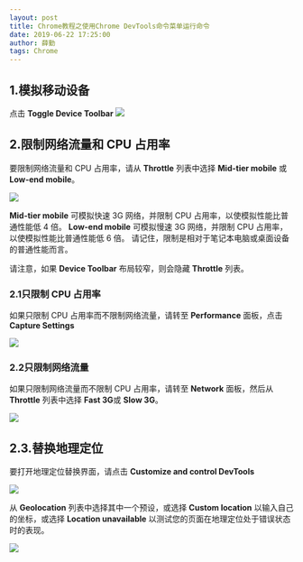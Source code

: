 ```yaml
---
layout: post
title: Chrome教程之使用Chrome DevTools命令菜单运行命令
date: 2019-06-22 17:25:00
author: 薛勤
tags: Chrome
---
```

## 1.模拟移动设备

点击 **Toggle Device Toolbar** 
<img src="http://ww2.sinaimg.cn/large/006tNc79ly1g3c95re252j31350u0qqo.jpg" referrerPolicy="no-referrer"/>

## 2.限制网络流量和 CPU 占用率

要限制网络流量和 CPU 占用率，请从 **Throttle** 列表中选择 **Mid-tier mobile** 或 **Low-end mobile**。

<img src="http://ww4.sinaimg.cn/large/006tNc79ly1g3c8b2wxomj316c0u0te2.jpg" referrerPolicy="no-referrer"/>

**Mid-tier mobile** 可模拟快速 3G 网络，并限制 CPU 占用率，以使模拟性能比普通性能低 4 倍。 **Low-end mobile** 可模拟慢速 3G 网络，并限制 CPU 占用率，以使模拟性能比普通性能低 6 倍。 请记住，限制是相对于笔记本电脑或桌面设备的普通性能而言。

请注意，如果 **Device Toolbar** 布局较窄，则会隐藏 **Throttle** 列表。

### 2.1只限制 CPU 占用率

如果只限制 CPU 占用率而不限制网络流量，请转至 **Performance** 面板，点击 **Capture Settings** 

<img src="http://ww4.sinaimg.cn/large/006tNc79ly1g3c8b3c2i1j314t0u0436.jpg" referrerPolicy="no-referrer"/>

### 2.2只限制网络流量

如果只限制网络流量而不限制 CPU 占用率，请转至 **Network** 面板，然后从 **Throttle** 列表中选择 **Fast 3G**或 **Slow 3G**。

<img src="http://ww3.sinaimg.cn/large/006tNc79ly1g3c8b23cwdj31fm0u0447.jpg" referrerPolicy="no-referrer"/>

## 2.3.替换地理定位

要打开地理定位替换界面，请点击 **Customize and control DevTools** 

<img src="http://ww4.sinaimg.cn/large/006tNc79ly1g3c8b111w5j31110u0jvt.jpg" referrerPolicy="no-referrer"/>

从 **Geolocation** 列表中选择其中一个预设，或选择 **Custom location** 以输入自己的坐标，或选择 **Location unavailable** 以测试您的页面在地理定位处于错误状态时的表现。

<img src="http://ww2.sinaimg.cn/large/006tNc79ly1g3c9g31870j31300sagz5.jpg" referrerPolicy="no-referrer"/>